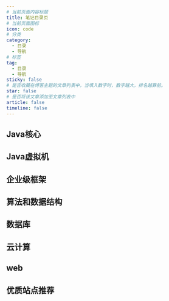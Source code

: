 ```yaml
---
# 当前页面内容标题
title: 笔记目录页
# 当前页面图标
icon: code
# 分类
category:
  - 目录
  - 导航
# 标签
tag:
  - 目录
  - 导航
sticky: false
# 是否收藏在博客主题的文章列表中，当填入数字时，数字越大，排名越靠前。
star: false
# 是否将该文章添加至文章列表中
article: false
timeline: false
---
```

## Java核心

## Java虚拟机

## 企业级框架

## 算法和数据结构

## 数据库

## 云计算

## web

## 优质站点推荐
